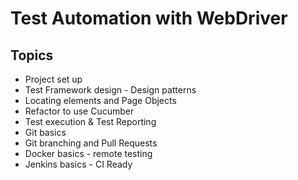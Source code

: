 # Test Automation with WebDriver 

## Topics
* Project set up
* Test Framework design - Design patterns
* Locating elements and Page Objects
* Refactor to use Cucumber
* Test execution & Test Reporting
* Git basics
* Git branching and Pull Requests
* Docker basics - remote testing
* Jenkins basics - CI Ready
